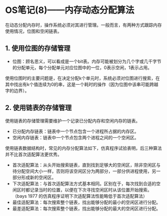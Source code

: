# OS笔记(8)——内存动态分配算法 #

在动态分配内存时，操作系统必须对其进行管理。一般而言，有两种方式跟踪内存使用情况，位图和空闲链表。

## 1. 使用位图的存储管理 ##

* 位图：顾名思义，可以看成是一个bit表。内存可能被划分为几个字或几千字节的分配单元，每个分配单元对应位图中的一位，0表示空闲，1表示占用。

使用位图时的主要问题是，在决定分配k个单元时，系统必须对位图进行搜索，在其中找出有k个值连续为0的串，这是一个耗时的操作（因为位图中该串可能跨越字的边界）。

## 2. 使用链表的存储管理 ##

使用链表的存储管理需要维护一个记录已分配内存和空闲内存的链表。

* 已分配内存链表：链表中一个节点包含一个进程所占据的内存区。
* 空闲内存链表：链表中一个节点包含两个进程之间的一个空闲区。

使用链表数据结构时，常见的内存分配算法如下，仿真程序试验表明，后三种算法并不比首次适配算法更优秀。

* 首次适配算法：从头开始搜索链表，直到找到足够大的空闲区，除非空闲区与待分配空间大小一样，否则将该空闲区分为两部分，一部分供进程使用，另一部分形成新的空闲区。
* 下次适配算法：与首次适配算法方式基本相同。区别在于，每次找到合适的空闲区时都记录当时的位置，以便在下次寻找空闲区时从该位置开始搜索。（bays 1977 的仿真程序证明下次适配算法性能略低于首次适配算法）
* 最佳适配算法：每次搜索整个链表，找出能够分配的最小的空闲区进行分配。
* 最差适配算法：每次搜索整个链表，找出能够分配的最大的空闲区进行分配。
